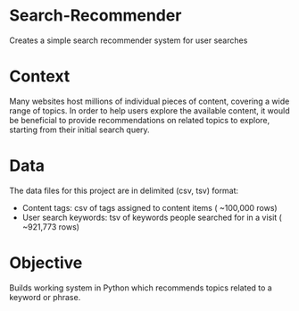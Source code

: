 # Search-Recommender
Creates a simple search recommender system for user searches 

# Context
Many websites host millions of individual pieces of content, covering a wide range of topics. In order to help users explore the available content, it would be beneficial to provide recommendations on related topics to explore, starting from their initial search query.

# Data
The data files for this project are in delimited (csv, tsv) format:

* Content tags: csv of tags assigned to content items ( ~100,000 rows)
* User search keywords: tsv of keywords people searched for in a visit ( ~921,773 rows)

# Objective
Builds working system in Python which recommends topics related to a keyword or phrase.

